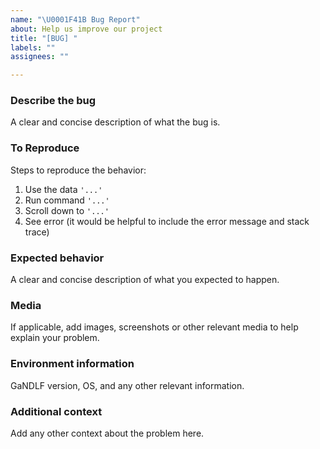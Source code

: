 ```yaml
---
name: "\U0001F41B Bug Report"
about: Help us improve our project
title: "[BUG] "
labels: ""
assignees: ""

---
```


### Describe the bug
A clear and concise description of what the bug is.

### To Reproduce
Steps to reproduce the behavior:
1. Use the data `'...'`
2. Run command `'...'`
3. Scroll down to `'...'`
4. See error (it would be helpful to include the error message and stack trace)

### Expected behavior
A clear and concise description of what you expected to happen.

### Media
If applicable, add images, screenshots or other relevant media to help explain your problem.

### Environment information
<!-- Put the output of the following command:
gandlf debug-info
-->
GaNDLF version, OS, and any other relevant information.

### Additional context
Add any other context about the problem here.
